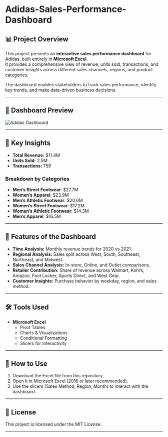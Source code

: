 # Adidas-Sales-Performance-Dashboard  

## 📊 Project Overview  
This project presents an **interactive sales performance dashboard** for Adidas, built entirely in **Microsoft Excel**.  
It provides a comprehensive view of revenue, units sold, transactions, and customer insights across different sales channels, regions, and product categories.  

The dashboard enables stakeholders to track sales performance, identify key trends, and make data-driven business decisions.  

---

## 📸 Dashboard Preview  
![Adidas Dashboard](98d14475-43eb-4c76-ae02-0496c7e1f49c.png)  

---

## 🔑 Key Insights  
- **Total Revenue:** $11.4M  
- **Units Sold:** 2.5M  
- **Transactions:** 759  

### Breakdown by Categories  
- **Men’s Street Footwear**: $27.7M  
- **Women’s Apparel**: $23.9M  
- **Men’s Athletic Footwear**: $20.6M  
- **Women’s Street Footwear**: $17.2M  
- **Women’s Athletic Footwear**: $14.3M  
- **Men’s Apparel**: $16.5M  

---

## 📍 Features of the Dashboard  
- **Time Analysis:** Monthly revenue trends for 2020 vs 2021.  
- **Regional Analysis:** Sales split across West, South, Southeast, Northeast, and Midwest.  
- **Sales Channel Analysis:** In-store, Online, and Outlet comparisons.  
- **Retailer Contribution:** Share of revenue across Walmart, Kohl’s, Amazon, Foot Locker, Sports Direct, and West Gear.  
- **Customer Insights:** Purchase behavior by weekday, region, and sales method.  

---

## 🛠 Tools Used  
- **Microsoft Excel**  
  - Pivot Tables  
  - Charts & Visualizations  
  - Conditional Formatting  
  - Slicers for Interactivity  

---

## 🚀 How to Use  
1. Download the Excel file from this repository.  
2. Open it in Microsoft Excel (2016 or later recommended).  
3. Use the slicers (Sales Method, Region, Month) to interact with the dashboard.  

---

## 📜 License  
This project is licensed under the MIT License.  

---
